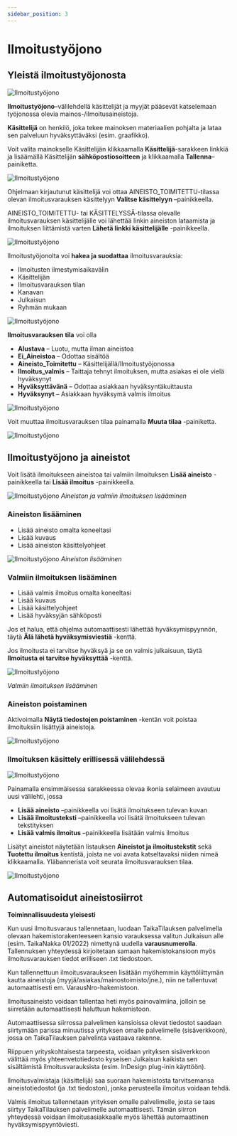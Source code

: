 ```yaml
---
sidebar_position: 3
---
```


# Ilmoitustyöjono

## Yleistä ilmoitustyöjonosta

![Ilmoitustyöjono](/img/ohjeet/ilmoitustyojono.png)

**Ilmoitustyöjono**–välilehdellä käsittelijät ja myyjät pääsevät katselemaan työjonossa olevia mainos-/ilmoitusaineistoja.

**Käsittelijä** on henkilö, joka tekee mainoksen materiaalien pohjalta ja lataa sen palveluun hyväksyttäväksi (esim. graafikko).

Voit valita mainokselle Käsittelijän klikkaamalla **Käsittelijä**-sarakkeen linkkiä ja lisäämällä Käsittelijän **sähköpostiosoitteen** ja klikkaamalla **Tallenna**–painiketta.

![Ilmoitustyöjono](/img/ohjeet/ilmoitustyojono2.png)

Ohjelmaan kirjautunut käsittelijä voi ottaa AINEISTO_TOIMITETTU-tilassa olevan ilmoitusvarauksen käsittelyyn **Valitse käsittelyyn** –painikkeella.

AINEISTO_TOIMITETTU- tai KÄSITTELYSSÄ-tilassa olevalle ilmoitusvarauksen käsittelijälle voi lähettää linkin aineiston lataamista ja ilmoituksen liittämistä varten **Lähetä linkki käsittelijälle** -painikkeella.

![Ilmoitustyöjono](/img/ohjeet/ilmoitustyojono3.png)

Ilmoitustyöjonolta voi **hakea ja suodattaa** ilmoitusvarauksia:
- Ilmoitusten ilmestymisaikavälin
- Käsittelijän
- Ilmoitusvarauksen tilan
- Kanavan
- Julkaisun
- Ryhmän mukaan

![Ilmoitustyöjono](/img/ohjeet/ilmoitustyojono4.png)

**Ilmoitusvarauksen tila** voi olla
- **Alustava** – Luotu, mutta ilman aineistoa
- **Ei_Aineistoa** – Odottaa sisältöä
- **Aineisto_Toimitettu** – Käsittelijällä/Ilmoitustyöjonossa
- **Ilmoitus_valmis** – Taittaja tehnyt ilmoituksen, mutta asiakas ei ole vielä hyväksynyt
- **Hyväksyttävänä** – Odottaa asiakkaan hyväksyntäkuittausta
- **Hyväksynyt** – Asiakkaan hyväksymä valmis ilmoitus

![Ilmoitustyöjono](/img/ohjeet/ilmoitustyojono5.png)

Voit muuttaa ilmoitusvarauksen tilaa painamalla **Muuta tilaa** -painiketta.

![Ilmoitustyöjono](/img/ohjeet/ilmoitustyojono7.png)

## Ilmoitustyöjono ja aineistot

Voit lisätä ilmoitukseen aineistoa tai valmiin ilmoituksen **Lisää aineisto** -painikkeella tai **Lisää ilmoitus** -painikkeella.

![Ilmoitustyöjono](/img/ohjeet/ilmoitustyojono10.png)
*Aineiston ja valmiin ilmoituksen lisääminen*

### Aineiston lisääminen

- Lisää aineisto omalta koneeltasi
- Lisää kuvaus
- Lisää aineiston käsittelyohjeet

![Ilmoitustyöjono](/img/ohjeet/ilmoitustyojono8.png)
*Aineiston lisääminen*

### Valmiin ilmoituksen lisääminen

- Lisää valmis ilmoitus omalta koneeltasi
- Lisää kuvaus
- Lisää käsittelyohjeet
- Lisää hyväksyjän sähköposti

Jos et halua, että ohjelma automaattisesti lähettää hyväksymispyynnön, täytä **Älä lähetä hyväksymisviestiä** -kenttä.

Jos ilmoitusta ei tarvitse hyväksyä ja se on valmis julkaisuun, täytä **Ilmoitusta ei tarvitse hyväksyttää** -kenttä.

![Ilmoitustyöjono](/img/ohjeet/ilmoitustyojono9.png)

*Valmiin ilmoituksen lisääminen*

### Aineiston poistaminen

Aktivoimalla **Näytä tiedostojen poistaminen** -kentän voit poistaa ilmoituksiin lisättyjä aineistoja.

![Ilmoitustyöjono](/img/ohjeet/ilmoitustyojono6.png)

### Ilmoituksen käsittely erillisessä välilehdessä

![Ilmoitustyöjono](/img/ohjeet/ilmoitustyojono11.png)

Painamalla ensimmäisessa sarakkeessa olevaa ikonia selaimeen avautuu uusi välilehti, jossa
- **Lisää aineisto** –painikkeella voi lisätä ilmoitukseen tulevan kuvan
- **Lisää ilmoitusteksti** –painikkeella voi lisätä ilmoitukseen tulevan tekstityksen
- **Lisää valmis ilmoitus** –painikkeella lisätään valmis ilmoitus

Lisätyt aineistot näytetään listauksen **Aineistot ja ilmoitustekstit** sekä **Tuotettu ilmoitus** kentistä, joista ne voi avata katseltavaksi niiden nimeä klikkaamalla. Yläbannerista voit seurata ilmoitusvarauksen tilaa. 

![Ilmoitustyöjono](/img/ohjeet/ilmoitustyojono12.png)

## Automatisoidut aineistosiirrot

**Toiminnallisuudesta yleisesti**

Kun uusi ilmoitusvaraus tallennetaan, luodaan TaikaTilauksen palvelimella olevaan hakemistorakenteeseen kansio varauksessa valitun Julkaisun alle (esim. TaikaNakka 01/2022) nimettynä uudella **varausnumerolla**. Tallennuksen yhteydessä kirjoitetaan samaan hakemistokansioon myös ilmoitusvarauksen tiedot erilliseen .txt tiedostoon.

Kun tallennettuun ilmoitusvaraukseen lisätään myöhemmin käyttöliittymän kautta aineistoja (myyjä/asiakas/mainostoimisto/jne.), niin ne tallentuvat automaattisesti em. VarausNro-hakemistoon.

Ilmoitusaineisto voidaan tallentaa heti myös painovalmiina, jolloin se siirretään automaattisesti haluttuun hakemistoon.

Automaattisessa siirrossa palvelimen kansioissa olevat tiedostot saadaan siirtymään parissa minuutissa yrityksen omalle palvelimelle (sisäverkkoon), jossa on TaikaTilauksen palvelinta vastaava rakenne.

Riippuen yrityskohtaisesta tarpeesta, voidaan yrityksen sisäverkkoon välittää myös yhteenvetotiedosto kyseisen Julkaisun kaikista sen sisältämistä ilmoitusvarauksista (esim. InDesign plug-inin käyttöön).

Ilmoitusvalmistaja (käsittelijä) saa suoraan hakemistosta tarvitsemansa aineistotiedostot (ja .txt tiedoston), jonka perusteella ilmoitus voidaan tehdä.

Valmis ilmoitus tallennetaan yrityksen omalle palvelimelle, josta se taas siirtyy TaikaTilauksen palvelimelle automaattisesti.
Tämän siirron yhteydessä voidaan ilmoitusasiakkaalle myös lähettää automaattinen hyväksymispyyntöviesti.